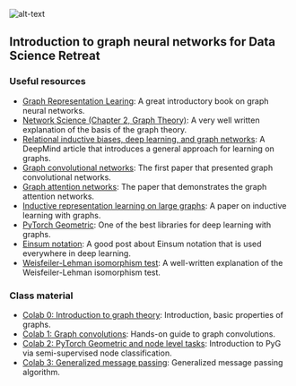 ![alt-text](https://github.com/stanislav-chekmenev/ml_with_graphs/blob/main/assets/graph.jpg)

## Introduction to graph neural networks for Data Science Retreat
### Useful resources
- [Graph Representation Learing](https://www.cs.mcgill.ca/~wlh/grl_book/): A great introductory book on graph neural networks.
- [Network Science (Chapter 2, Graph Theory)](http://networksciencebook.com/chapter/2): A very well written explanation of the basis of the graph theory.
- [Relational inductive biases, deep learning, and graph networks](https://arxiv.org/abs/1806.01261): A DeepMind article that introduces a general approach for learning on graphs.
- [Graph convolutional networks](https://openreview.net/pdf?id=SJU4ayYgl): The first paper that presented graph convolutional networks.
- [Graph attention networks](https://arxiv.org/abs/1710.10903): The paper that demonstrates the graph attention networks.
- [Inductive representation learning on large graphs](https://arxiv.org/abs/1706.02216): A paper on inductive learning with graphs.
- [PyTorch Geometric](https://github.com/pyg-team/pytorch_geometric): One of the best libraries for deep learning with graphs.  
- [Einsum notation](https://rockt.github.io/2018/04/30/einsum): A good post about Einsum notation that is used everywhere in deep learning.
- [Weisfeiler-Lehman isomorphism test](https://davidbieber.com/post/2019-05-10-weisfeiler-lehman-isomorphism-test/#:~:text=The%20core%20idea%20of%20the,used%20to%20check%20for%20isomorphism.): A well-written explanation of the Weisfeiler-Lehman isomorphism test.

### Class material

- [Colab 0: Introduction to graph theory](https://colab.research.google.com/drive/1lD739G6Q1eyPO21t0oHzgKK2RYiAmoId?usp=sharing): Introduction, basic properties of graphs.  
- [Colab 1: Graph convolutions](https://colab.research.google.com/drive/1osnuRgqAmKBARwBap6Zs1IQ-vPEtIR0b#scrollTo=VCBRi-zRNwMV): Hands-on guide to  graph convolutions.
- [Colab 2: PyTorch Geometric and node level tasks](https://colab.research.google.com/drive/1Xpa5FZ5wOQj_emC2eZbOUoHh6iXCktRx#scrollTo=gp88iYWl6cSl): Introduction to PyG via semi-supervised node classification.
- [Colab 3: Generalized message passing](https://colab.research.google.com/drive/1YZ9sJrhBguaEMHv1VdnRT7r66syiBTDc#scrollTo=r4s_0uj9EtRF): Generalized message passing algorithm.
